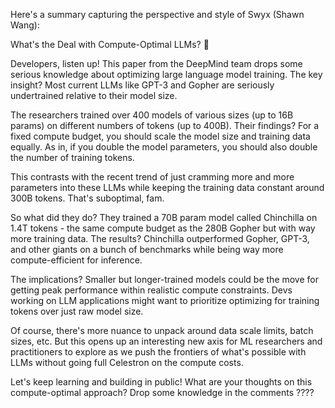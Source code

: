 Here's a summary capturing the perspective and style of Swyx (Shawn Wang):

What's the Deal with Compute-Optimal LLMs? 🤔

Developers, listen up! This paper from the DeepMind team drops some serious knowledge about optimizing large language model training. The key insight? Most current LLMs like GPT-3 and Gopher are seriously undertrained relative to their model size. 

The researchers trained over 400 models of various sizes (up to 16B params) on different numbers of tokens (up to 400B). Their findings? For a fixed compute budget, you should scale the model size and training data equally. As in, if you double the model parameters, you should also double the number of training tokens.

This contrasts with the recent trend of just cramming more and more parameters into these LLMs while keeping the training data constant around 300B tokens. That's suboptimal, fam.

So what did they do? They trained a 70B param model called Chinchilla on 1.4T tokens - the same compute budget as the 280B Gopher but with way more training data. The results? Chinchilla outperformed Gopher, GPT-3, and other giants on a bunch of benchmarks while being way more compute-efficient for inference.

The implications? Smaller but longer-trained models could be the move for getting peak performance within realistic compute constraints. Devs working on LLM applications might want to prioritize optimizing for training tokens over just raw model size.

Of course, there's more nuance to unpack around data scale limits, batch sizes, etc. But this opens up an interesting new axis for ML researchers and practitioners to explore as we push the frontiers of what's possible with LLMs without going full Celestron on the compute costs.

Let's keep learning and building in public! What are your thoughts on this compute-optimal approach? Drop some knowledge in the comments ????